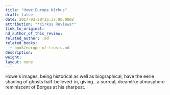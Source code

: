 ```yaml
---
title: "Howe Europe Kirkus"
draft: false
date: 2017-03-20T15:37:00.000Z
attribution: "*Kirkus Reviews*"
link_to_original:
nd_author_of_this_review:
related_author: .md
related_books:
  - book/europe-of-trusts.md
description:
weight:
layout: none
---
```

Howe's images, being historical as well as biographical, have the eerie shading of ghosts half-believed-in, giving...a surreal, dreamlike atmosphere reminiscent of Borges at his sharpest.

